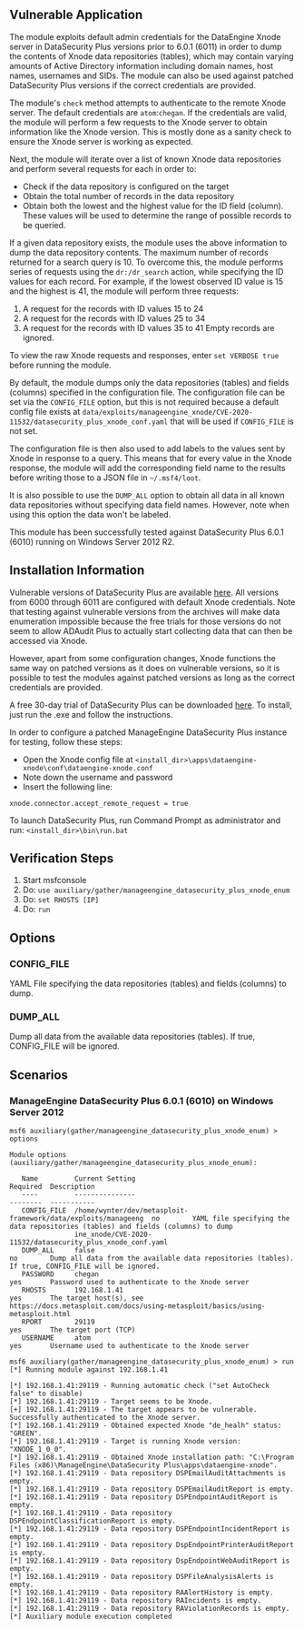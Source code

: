 ## Vulnerable Application
The module exploits default admin credentials for the DataEngine Xnode server in DataSecurity Plus versions prior to 6.0.1 (6011)
in order to dump the contents of Xnode data repositories (tables), which may contain varying amounts of Active Directory information
including domain names, host names, usernames and SIDs. The module can also be used against patched
DataSecurity Plus versions if the correct credentials are provided.

The module's `check` method attempts to authenticate to the remote Xnode server. The default credentials are `atom`:`chegan`.
If the credentials are valid, the module will perform a few requests to the Xnode server to obtain information like the Xnode version.
This is mostly done as a sanity check to ensure the Xnode server is working as expected.

Next, the module will iterate over a list of known Xnode data repositories and perform several requests for each in order to:
- Check if the data repository is configured on the target
- Obtain the total number of records in the data repository
- Obtain both the lowest and the highest value for the ID field (column). These values will be used
to determine the range of possible records to be queried.

If a given data repository exists, the module uses the above information to dump the data repository contents.
The maximum number of records returned for a search query is 10. To overcome this, the module performs series of requests
using the `dr:/dr_search` action, while specifying the ID values for each record.
For example, if the lowest observed ID value is 15 and the highest is 41, the module will perform three requests:
1. A request for the records with ID values 15 to 24
2. A request for the records with ID values 25 to 34
3. A request for the records with ID values 35 to 41
Empty records are ignored.

To view the raw Xnode requests and responses, enter `set VERBOSE true` before running the module.

By default, the module dumps only the data repositories (tables) and fields (columns) specified in the configuration file.
The configuration file can be set via the `CONFIG_FILE` option, but this is not required because
a default config file exists at `data/exploits/manageengine_xnode/CVE-2020-11532/datasecurity_plus_xnode_conf.yaml`
that will be used if `CONFIG_FILE` is not set.

The configuration file is then also used to add labels to the values sent by Xnode in response to a query.
This means that for every value in the Xnode response, the module will add the corresponding field name to the results
before writing those to a JSON file in `~/.msf4/loot`.

It is also possible to use the `DUMP_ALL` option to obtain all data in all known data repositories without specifying data field names.
However, note when using this option the data won't be labeled.

This module has been successfully tested against DataSecurity Plus 6.0.1 (6010) running on Windows Server 2012 R2.

## Installation Information
Vulnerable versions of DataSecurity Plus are available [here](https://archives.manageengine.com/data-security/).
All versions from 6000 through 6011 are configured with default Xnode credentials. Note that testing against
vulnerable versions from the archives will make data enumeration impossible because the free trials for those
versions do not seem to allow ADAudit Plus to actually start collecting data that can then be accessed via Xnode.

However, apart from some configuration changes, Xnode functions the same way on patched versions as it does on vulnerable versions,
so it is possible to test the modules against patched versions as long as the correct credentials are provided.

A free 30-day trial of DataSecurity Plus can be downloaded [here](https://www.manageengine.com/data-security/download.html).
To install, just run the .exe and follow the instructions.

In order to configure a patched ManageEngine DataSecurity Plus instance for testing, follow these steps:
- Open the Xnode config file at `<install_dir>\apps\dataengine-xnode\conf\dataengine-xnode.conf`
- Note down the username and password
- Insert the following line:
```
xnode.connector.accept_remote_request = true
```
To launch DataSecurity Plus, run Command Prompt as administrator and run: `<install_dir>\bin\run.bat`

## Verification Steps
1. Start msfconsole
2. Do: `use auxiliary/gather/manageengine_datasecurity_plus_xnode_enum`
3. Do: `set RHOSTS [IP]`
4. Do: `run`

## Options
### CONFIG_FILE
YAML File specifying the data repositories (tables) and fields (columns) to dump.

### DUMP_ALL
Dump all data from the available data repositories (tables). If true, CONFIG_FILE will be ignored.

## Scenarios
### ManageEngine DataSecurity Plus 6.0.1 (6010) on Windows Server 2012
```
msf6 auxiliary(gather/manageengine_datasecurity_plus_xnode_enum) > options

Module options (auxiliary/gather/manageengine_datasecurity_plus_xnode_enum):

   Name         Current Setting                                                Required  Description
   ----         ---------------                                                --------  -----------
   CONFIG_FILE  /home/wynter/dev/metasploit-framework/data/exploits/manageeng  no        YAML file specifying the data repositories (tables) and fields (columns) to dump
                ine_xnode/CVE-2020-11532/datasecurity_plus_xnode_conf.yaml
   DUMP_ALL     false                                                          no        Dump all data from the available data repositories (tables). If true, CONFIG_FILE will be ignored.
   PASSWORD     chegan                                                         yes       Password used to authenticate to the Xnode server
   RHOSTS       192.168.1.41                                                   yes       The target host(s), see https://docs.metasploit.com/docs/using-metasploit/basics/using-metasploit.html
   RPORT        29119                                                          yes       The target port (TCP)
   USERNAME     atom                                                           yes       Username used to authenticate to the Xnode server

msf6 auxiliary(gather/manageengine_datasecurity_plus_xnode_enum) > run
[*] Running module against 192.168.1.41

[*] 192.168.1.41:29119 - Running automatic check ("set AutoCheck false" to disable)
[*] 192.168.1.41:29119 - Target seems to be Xnode.
[+] 192.168.1.41:29119 - The target appears to be vulnerable. Successfully authenticated to the Xnode server.
[*] 192.168.1.41:29119 - Obtained expected Xnode "de_healh" status: "GREEN".
[*] 192.168.1.41:29119 - Target is running Xnode version: "XNODE_1_0_0".
[*] 192.168.1.41:29119 - Obtained Xnode installation path: "C:\Program Files (x86)\ManageEngine\DataSecurity Plus\apps\dataengine-xnode".
[*] 192.168.1.41:29119 - Data repository DSPEmailAuditAttachments is empty.
[*] 192.168.1.41:29119 - Data repository DSPEmailAuditReport is empty.
[*] 192.168.1.41:29119 - Data repository DSPEndpointAuditReport is empty.
[*] 192.168.1.41:29119 - Data repository DSPEndpointClassificationReport is empty.
[*] 192.168.1.41:29119 - Data repository DSPEndpointIncidentReport is empty.
[*] 192.168.1.41:29119 - Data repository DspEndpointPrinterAuditReport is empty.
[*] 192.168.1.41:29119 - Data repository DspEndpointWebAuditReport is empty.
[*] 192.168.1.41:29119 - Data repository DSPFileAnalysisAlerts is empty.
[*] 192.168.1.41:29119 - Data repository RAAlertHistory is empty.
[*] 192.168.1.41:29119 - Data repository RAIncidents is empty.
[*] 192.168.1.41:29119 - Data repository RAViolationRecords is empty.
[*] Auxiliary module execution completed
```
